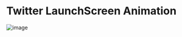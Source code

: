 # Twitter LaunchScreen Animation
![image](https://github.com/chenjunpu/TwitterLaunchScreenAnimation/blob/master/h.gif)
